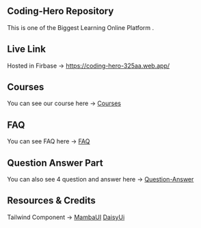 ## Coding-Hero Repository
This is one of the Biggest Learning Online Platform .

## Live Link 
Hosted in Firbase -> https://coding-hero-325aa.web.app/

## Courses
You can see our course here -> [Courses]()

## FAQ
You can see FAQ here -> [FAQ]()

## Question Answer Part 
You can also see 4 question and answer here -> [Question-Answer]()

## Resources & Credits
Tailwind Component -> 
[MambaUI](https://www.mambaui.com/components)
[DaisyUi](https://daisyui.com/)
